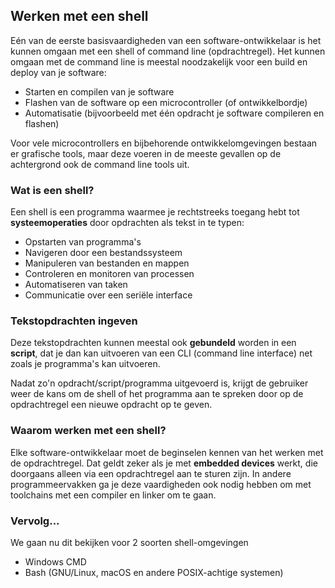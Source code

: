 ## Werken met een shell

Eén van de eerste basisvaardigheden van een software-ontwikkelaar is het kunnen omgaan met een shell of command line (opdrachtregel).
Het kunnen omgaan met de command line is meestal noodzakelijk voor een build en deploy van je software:

* Starten en compilen van je software
* Flashen van de software op een microcontroller (of ontwikkelbordje)
* Automatisatie (bijvoorbeeld met één opdracht je software compileren en flashen)

Voor vele microcontrollers en bijbehorende ontwikkelomgevingen bestaan er grafische tools, maar deze voeren in de meeste gevallen op de achtergrond ook de command line tools uit.

### Wat is een shell?

Een shell is een programma waarmee je rechtstreeks toegang hebt tot **systeemoperaties** door opdrachten als tekst in te typen:

* Opstarten van programma's
* Navigeren door een bestandssysteem
* Manipuleren van bestanden en mappen
* Controleren en monitoren van processen
* Automatiseren van taken
* Communicatie over een seriële interface

### Tekstopdrachten ingeven

Deze tekstopdrachten kunnen meestal ook **gebundeld** worden in een **script**, dat je dan kan uitvoeren van een CLI (command line interface) net zoals je programma's kan uitvoeren.

Nadat zo'n opdracht/script/programma uitgevoerd is, krijgt de gebruiker weer de kans om de shell of het programma aan te spreken door op de opdrachtregel een nieuwe opdracht op te geven.  

### Waarom werken met een shell?

Elke software-ontwikkelaar moet de beginselen kennen van het werken met de opdrachtregel. Dat geldt zeker als je met **embedded devices** werkt, die doorgaans alleen via een opdrachtregel aan te sturen zijn. In andere programmeervakken ga je deze vaardigheden ook nodig hebben om met toolchains met een compiler en linker om te gaan.

### Vervolg...

We gaan nu dit bekijken voor 2 soorten shell-omgevingen

* Windows CMD
* Bash (GNU/Linux, macOS en andere POSIX-achtige systemen)
